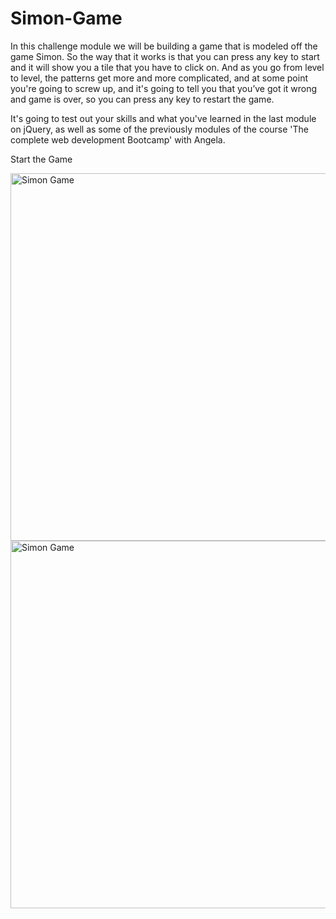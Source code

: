 # Simon-Game

In this challenge module we will be building a game that is modeled off the game Simon. So the way that it works is that you can press any key to start and it will show you a tile that you have to click on. And as you go from level to level, the patterns get more and more complicated, and at some point you're going to screw up, and it's going to tell you that you’ve got it wrong and game is over, so you can press any key to restart the game.

It's going to test out your skills and what you've learned in the last module on jQuery, as well as some of the previously modules of the course 'The complete web development Bootcamp' with Angela.

Start the Game

<img width="588" alt="Simon Game" src="https://user-images.githubusercontent.com/54140287/141518806-e1d6fd5e-f4ec-4c87-9e0d-d7a284ecc4b2.png">

<img width="588" alt="Simon Game" src="C:/Users/vertl/Desktop/png_img/2018-11-22_13-02-31-ac4fa16ac321cb9133eef978b1d1937b.gif">
